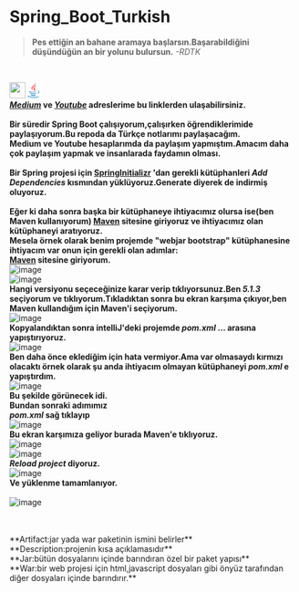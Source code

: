 # Spring_Boot_Turkish

>**Pes ettiğin an bahane aramaya başlarsın.Başarabildiğini düşündüğün an bir yolunu bulursun.** _-RDTK_
<br>

<img align="left" src="https://www.vectorlogo.zone/logos/springio/springio-icon.svg" width="28" height="28"> <img align="left" src="https://raw.githubusercontent.com/devicons/devicon/master/icons/java/java-original.svg" alt="java" width="28" height="28">
<br>

 **_[Medium](https://medium.com/@bornthiseda)_ ve _[Youtube](https://www.youtube.com/channel/UCcL288xeuXnGSx1QFw4Wuwg/videos)_ adreslerime bu linklerden ulaşabilirsiniz.**
 <br>
 <br>
 **Bir süredir Spring Boot çalışıyorum,çalışırken öğrendiklerimide paylaşıyorum.Bu repoda da Türkçe notlarımı paylaşacağım.**
 <br>
 **Medium ve Youtube hesaplarımda da paylaşım yapmıştım.Amacım daha çok paylaşım yapmak ve insanlarada faydamın olması.**
<br>
<br>
**Bir Spring projesi için [SpringInitializr](https://start.spring.io/) 'dan gerekli kütüphanleri _Add Dependencies_ kısmından yüklüyoruz.Generate diyerek de indirmiş oluyoruz.**
<br>
<br>
**Eğer ki daha sonra başka bir kütüphaneye ihtiyacımız olursa ise(ben Maven kullanıyorum) [Maven](https://mvnrepository.com/)  sitesine giriyoruz ve ihtiyacımız olan kütüphaneyi aratıyoruz.**
<br>
**Mesela örnek olarak benim projemde "webjar bootstrap" kütüphanesine ihtiyacım var onun için gerekli olan adımlar:**
<br>
**[Maven](https://mvnrepository.com/) sitesine giriyorum.**
<br>
![image](https://user-images.githubusercontent.com/61595808/146385828-801adb79-cb63-4fcb-b6ef-d688210afb0b.png)
<br>
![image](https://user-images.githubusercontent.com/61595808/146385935-f379ae27-049b-4f41-ae24-9a32330f8615.png)
<br>
**Hangi versiyonu seçeceğinize karar verip tıklıyorsunuz.Ben _5.1.3_ seçiyorum ve tıklıyorum.Tıkladıktan sonra bu ekran karşıma çıkıyor,ben Maven kullandığım için Maven'i seçiyorum.**
<br>
![image](https://user-images.githubusercontent.com/61595808/146386255-75dc0b6e-fd36-4d81-ba4f-2f918d2d3440.png)
<br>
**Kopyalandıktan sonra intelliJ'deki projemde _pom.xml_  <dependencies> ... </dependencies> arasına yapıştırıyoruz.**
<br>
![image](https://user-images.githubusercontent.com/61595808/146386821-44107cd5-0c29-4dc7-9166-e5b6ca650ccd.png)
<br>
**Ben daha önce eklediğim için hata vermiyor.Ama var olmasaydı kırmızı olacaktı örnek olarak şu anda ihtiyacım olmayan kütüphaneyi _pom.xml_ e yapıştırdım.**
<br>
![image](https://user-images.githubusercontent.com/61595808/146387145-c1306e54-f622-41b3-9492-e36099e9afbf.png)
<br>
**Bu şekilde görünecek idi.**
<br>
**Bundan sonraki adımımız**
<br>
**_pom.xml_ sağ tıklayıp**
<br>
![image](https://user-images.githubusercontent.com/61595808/146387455-807cdbab-8500-4c26-b607-f81196798ac0.png)
<br>
**Bu ekran karşımıza geliyor burada Maven'e tıklıyoruz.**
<br>
![image](https://user-images.githubusercontent.com/61595808/146387570-a1f0bba1-a385-4dfe-a7d7-0d11ab03d00e.png)
<br>
![image](https://user-images.githubusercontent.com/61595808/146387661-ad199b2a-57cd-430b-abdc-cfe2403afd0b.png)
<br>
**_Reload project_ diyoruz.**
<br>
![image](https://user-images.githubusercontent.com/61595808/146387936-220c1ac2-6954-47d5-96f4-a5d65ab88896.png)
<br>
**Ve yüklenme tamamlanıyor.**
<br>
<br>
![image](https://user-images.githubusercontent.com/61595808/146388019-6392148a-39d1-4902-89d6-384a653638f3.png)

<br>
<br>
**Artifact:jar yada war paketinin ismini belirler**
<br>
**Description:projenin kısa açıklamasıdır**
<br>
**Jar:bütün dosyalarını içinde barındıran özel bir paket yapısı**
<br>
**War:bir web projesi için html,javascript dosyaları gibi önyüz tarafından diğer dosyaları içinde barındırır.**
